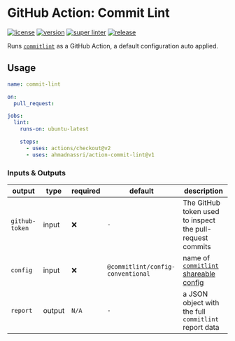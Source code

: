 # GitHub Action: Commit Lint

[![license][license-img]][license-url]
[![version][version-img]][version-url]
[![super linter][super-linter-img]][super-linter-url]
[![release][release-img]][release-url]

[license-url]: LICENSE
[license-img]: https://badgen.net/github/license/ahmadnassri/action-commit-lint

[version-url]: https://github.com/ahmadnassri/action-commit-lint/releases
[version-img]: https://badgen.net//github/release/ahmadnassri/action-commit-lint

[super-linter-url]: https://github.com/ahmadnassri/action-commit-lint/actions?query=workflow%3Asuper-linter
[super-linter-img]: https://github.com/ahmadnassri/action-commit-lint/workflows/super-linter/badge.svg

[release-url]: https://github.com/ahmadnassri/action-commit-lint/actions?query=workflow%3Arelease
[release-img]: https://github.com/ahmadnassri/action-commit-lint/workflows/release/badge.svg

Runs [`commitlint`](https://commitlint.js.org/) as a GitHub Action, a default configuration auto applied.

## Usage

```yaml
name: commit-lint

on:
  pull_request:

jobs:
  lint:
    runs-on: ubuntu-latest

    steps:
      - uses: actions/checkout@v2
      - uses: ahmadnassri/action-commit-lint@v1
```

### Inputs & Outputs

| output         | type   | required | default                           | description                                               |
| -------------- | ------ | -------- | --------------------------------- | --------------------------------------------------------- |
| `github-token` | input  | ❌        | `-`                               | The GitHub token used to inspect the pull-request commits |
| `config`       | input  | ❌        | `@commitlint/config-conventional` | name of [`commitlint` shareable config][config]   |
| `report`       | output | `N/A`    | `-`                               | a JSON object with the full `commitlint` report data      |

[config]: https://commitlint.js.org/#/concepts-shareable-config
